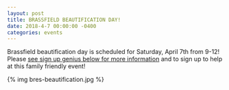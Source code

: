 ```yaml
---
layout: post
title: BRASSFIELD BEAUTIFICATION DAY!
date: 2018-4-7 00:00:00 -0400
categories: events
---
```

Brassfield beautification day is scheduled for Saturday, April 7th from 9-12! Please [see sign up genius below for more information](http://www.signupgenius.com/go/5080b4ea9af2eabf58-brassfield1) and to sign up to help at this family friendly event!

<div class="text-center">
 {% img bres-beautification.jpg %}
</div>
